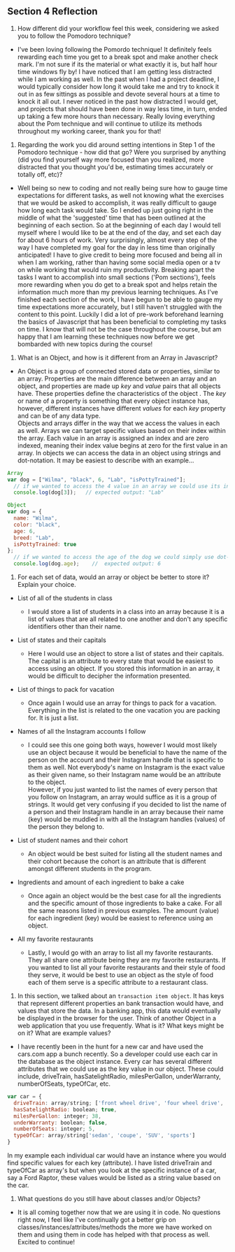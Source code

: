 ## Section 4 Reflection

1. How different did your workflow feel this week, considering we asked you to follow the Pomodoro technique?
  - I've been loving following the Pomordo technique!  It definitely feels rewarding each time you get to a break spot and make another check mark.  I'm not sure if its the material or what exactly it is, but half hour time windows fly by!  I have noticed that I am getting less distracted while I am working as well.  In the past when I had a project deadline, I would typically consider how long it would take me and try to knock it out in as few sittings as possible and devote several hours at a time to knock it all out.  I never noticed in the past how distracted I would get, and projects that should have been done in way less time, in turn, ended up taking a few more hours than necessary.  Really loving everything about the Pom technique and will continue to utilize its methods throughout my working career, thank you for that!

1. Regarding the work you did around setting intentions in Step 1 of the Pomodoro technique - how did that go? Were you surprised by anything (did you find yourself way more focused than you realized, more distracted that you thought you'd be, estimating times accurately or totally off, etc)?
  - Well being so new to coding and not really being sure how to gauge time expectations for different tasks, as well not knowing what the exercises that we would be asked to accomplish, it was really difficult to gauge how long each task would take.  So I ended up just going right in the middle of what the 'suggested' time that has been outlined at the beginning of each section.  So at the beginning of each day I would tell myself where I would like to be at the end of the day, and set each day for about 6 hours of work.  Very surprisingly, almost every step of the way I have completed my goal for the day in less time than originally anticipated!  I have to give credit to being more focused and being all in when I am working, rather than having some social media open or a tv on while working that would ruin my productivity.  Breaking apart the tasks I want to accomplish into small sections ('Pom sections'), feels more rewarding when you do get to a break spot and helps retain the information much more than my previous learning techniques.  As I've finished each section of the work, I have begun to be able to gauge my time expectations more accurately, but I still haven't struggled with the content to this point.  Luckily I did a lot of pre-work beforehand learning the basics of Javascript that has been beneficial to completing my tasks on time.  I know that will not be the case throughout the course, but am happy that I am learning these techniques now before we get bombarded with new topics during the course!   

1. What is an Object, and how is it different from an Array in Javascript?
  - An Object is a group of connected stored data or properties, similar to an array.  Properties are the main difference between an array and an object, and properties are made up *key* and *value* pairs that all objects have.  These properties define the characteristics of the object .  The *key* or name of a property is something that every object instance has, however, different instances have different *values* for each *key* property and can be of any data type.  
  Objects and arrays differ in the way that we access the values in each as well.  Arrays we can target specific values based on their index within the array.  Each value in an array is assigned an index and are zero indexed, meaning their index value begins at zero for the first value in an array.  In objects we can access the data in an object using strings and dot-notation.  It may be easiest to describe with an example...

```Javascript
Array
var dog = ["Wilma", "black", 6, "Lab", "isPottyTrained"];
  // if we wanted to access the 4 value in an array we could use its index.  Knowing that index values are zero based, we know that to access to the 4 value we would use the index 3.  
  console.log(dog[3]);   // expected output: "Lab"

Object
var dog = {
  name: "Wilma",
  color: "black",
  age: 6,
  breed: "Lab",
  isPottyTrained: true
};
  // if we wanted to access the age of the dog we could simply use dot-notation in a string to get that info from our object.
  console.log(dog.age);    //  expected output: 6
  ```

1. For each set of data, would an array or object be better to store it? Explain your choice.

  * List of all of the students in class
    - I would store a list of students in a class into an array because it is a list of values that are all related to one another and don't any specific identifiers other than their name.  

  * List of states and their capitals
    - Here I would use an object to store a list of states and their capitals.  The capital is an attribute to every state that would be easiest to access using an object.  If you stored this information in an array, it would be difficult to decipher the information presented.  

  * List of things to pack for vacation
    - Once again I would use an array for things to pack for a vacation.  Everything in the list is related to the one vacation you are packing for.  It is just a list.  

  * Names of all the Instagram accounts I follow
    - I could see this one going both ways, however I would most likely use an object because it would be beneficial to have the name of the person on the account and their Instagram handle that is specific to them as well.  Not everybody's name on Instagram is the exact value as their given name, so their Instagram name would be an attribute to the object.  
    However, if you just wanted to list the names of every person that you follow on Instagram, an array would suffice as it is a group of strings.  It would get very confusing if you decided to list the name of a person and their Instagram handle in an array because their name (key) would be muddled in with all the Instagram handles (values) of the person they belong to.  

  * List of student names and their cohort
    - An object would be best suited for listing all the student names and their cohort because the cohort is an attribute that is different amongst different students in the program.  

  * Ingredients and amount of each ingredient to bake a cake
    - Once again an object would be the best case for all the ingredients and the specific amount of those ingredients to bake a cake.  For all the same reasons listed in previous examples.  The amount (value) for each ingredient (key) would be easiest to reference using an object.  

  * All my favorite restaurants
    - Lastly, I would go with an array to list all my favorite restaurants.  They all share one attribute being they are my favorite restaurants.  If you wanted to list all your favorite restaurants and their style of food they serve, it would be best to use an object as the style of food each of them serve is a specific attribute to a restaurant class.  

1. In this section, we talked about an `transaction item object`. It has keys that represent different properties an bank transaction would have, and values that store the data. In a banking app, this data would eventually be displayed in the browser for the user. Think of another Object in a web application that you use frequently. What is it? What keys might be on it? What are example values?
  - I have recently been in the hunt for a new car and have used the cars.com app a bunch recently. So a developer could use each car in the database as the object instance.  Every car has several different attributes that we could use as the key value in our object.  These could include, driveTrain, hasSatelightRadio, milesPerGallon, underWarranty, numberOfSeats, typeOfCar, etc.  

  ```Javascript
  var car = {
    driveTrain: array/string; ['front wheel drive', 'four wheel drive', 'all wheel drive'],
    hasSatelightRadio: boolean; true,
    milesPerGallon: integer; 38,
    underWarranty: boolean; false,
    numberOfSeats: integer; 5,
    typeOfCar: array/string['sedan', 'coupe', 'SUV', 'sports']
  }
  ```
  In my example each individual car would have an instance where you would find specific values for each key (attribute).  I have listed driveTrain and typeOfCar as array's but when you look at the specific instance of a car, say a Ford Raptor, these values would be listed as a string value based on the car.  

1. What questions do you still have about classes and/or Objects?
  - It is all coming together now that we are using it in code.  No questions right now, I feel like I've continually got a better grip on classes/instances/attributes/methods the more we have worked on them and using them in code has helped with that process as well.  Excited to continue!

